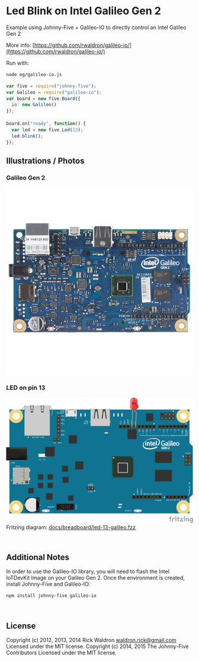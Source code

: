 <!--remove-start-->

# Led Blink on Intel Galileo Gen 2


Example using Johnny-Five + Galileo-IO to directly control an Intel Galileo Gen 2



More info: [https://github.com/rwaldron/galileo-io/](https://github.com/rwaldron/galileo-io/)


Run with:
```bash
node eg/galileo-io.js
```

<!--remove-end-->

```javascript
var five = require("johnny-five");
var Galileo = require("galileo-io");
var board = new five.Board({
  io: new Galileo()
});

board.on("ready", function() {
  var led = new five.Led(13);
  led.blink();
});


```


## Illustrations / Photos


### Galileo Gen 2



![docs/images/galileo-gen2.jpg](images/galileo-gen2.jpg)  

### LED on pin 13



![docs/breadboard/led-13-galileo.png](breadboard/led-13-galileo.png)<br>
Fritzing diagram: [docs/breadboard/led-13-galileo.fzz](breadboard/led-13-galileo.fzz)

&nbsp;




## Additional Notes


In order to use the Galileo-IO library, you will need to flash the Intel IoTDevKit Image
on your Galileo Gen 2. Once the environment is created, install Johnny-Five and Galileo-IO.

```sh
npm install johnny-five galileo-io
```





&nbsp;

<!--remove-start-->

## License
Copyright (c) 2012, 2013, 2014 Rick Waldron <waldron.rick@gmail.com>
Licensed under the MIT license.
Copyright (c) 2014, 2015 The Johnny-Five Contributors
Licensed under the MIT license.

<!--remove-end-->
